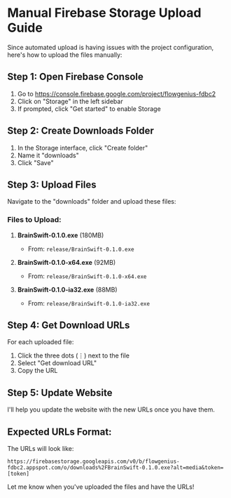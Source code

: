 # Manual Firebase Storage Upload Guide

Since automated upload is having issues with the project configuration, here's how to upload the files manually:

## Step 1: Open Firebase Console
1. Go to https://console.firebase.google.com/project/flowgenius-fdbc2
2. Click on "Storage" in the left sidebar
3. If prompted, click "Get started" to enable Storage

## Step 2: Create Downloads Folder
1. In the Storage interface, click "Create folder"
2. Name it "downloads"
3. Click "Save"

## Step 3: Upload Files
Navigate to the "downloads" folder and upload these files:

### Files to Upload:
1. **BrainSwift-0.1.0.exe** (180MB)
   - From: `release/BrainSwift-0.1.0.exe`

2. **BrainSwift-0.1.0-x64.exe** (92MB)
   - From: `release/BrainSwift-0.1.0-x64.exe`

3. **BrainSwift-0.1.0-ia32.exe** (88MB)
   - From: `release/BrainSwift-0.1.0-ia32.exe`

## Step 4: Get Download URLs
For each uploaded file:
1. Click the three dots (⋮) next to the file
2. Select "Get download URL"
3. Copy the URL

## Step 5: Update Website
I'll help you update the website with the new URLs once you have them.

## Expected URLs Format:
The URLs will look like:
```
https://firebasestorage.googleapis.com/v0/b/flowgenius-fdbc2.appspot.com/o/downloads%2FBrainSwift-0.1.0.exe?alt=media&token=[token]
```

Let me know when you've uploaded the files and have the URLs! 